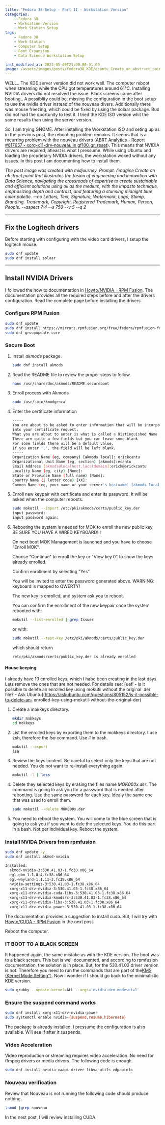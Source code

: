 ```yaml
---
title: "Fedora 38 Setup - Part II - Workstation Version" 
categories: 
    - Fedora 38
    - Worksation Version
    - Work Station Setup
tags: 
    - Fedora 38
    - Work Station
    - Computer Setup
    - Root Expansion
    - Data Science Workstation Setup

last_modified_at: 2023-05-09T23:00:00-01:00
image: /assets/images/posts/fedora38_KDE/ecantu_Create_an_abstract_paint_that_illustrates_the_fusion_of__0af24d51-1ddd-4b05-99e1-fb2ef32ee269.png
---
```


WELL.. The KDE server version did not work well. The computer reboot when streaming while the CPU got temperatures around 61&deg;C. Installing NVIDIA drivers did not resolved the issue. Black screens came after booting.. A possiblity could be, missing the configuration in the boot setup to use the nvidia driver instead of the nouveau divers. Additionally there was mouse freezing, which could be fixed by using the solaar package. Bud did not had the oportunity to test it. I tried the KDE ISO version whit the same results than using the server version. 

So, I am trying GNOME.  After installing the Workstation ISO and seting up as in the previous post, the rebooting problem remains. It seems that is a recurring problem with the nouveau drivers ([ABRT Analytics - Report #617657 - xorg-x11-drv-nouveau in gf100_gr_reset](https://retrace.fedoraproject.org/faf/reports/617657/)). This means that NVIDIA drivers are required; atleast is what I pressume. While using Ubuntu and loading the proprietary NVIDIA drivers, the workstation woked without any issues. In this post I am documenting how to install them. 

*The post image was created with midjourney. Prompt: /imagine Create an abstract paint that illustrates the fusion of engineering and innovation with Data Science, navigating the crossroads of expertise to create sustainable and efficient solutions using oil as the medium, with the impasto technique, emphasizing depth and contrast, and featuring a stunning midnight blue color palette. --no Letters, Text, Signature, Watermark, Logo, Stamp, Branding, Trademark, Copyright, Registered Trademark, Human, Person, People. --aspect 7:4 --s 750 --v 5 --q 2*  

---

## Fix the Logitech drivers

Before starting with configuring with the video card drivers, I setup the logitech mouse. 

```bash
sudo dnf update
sudo dnf install solaar 
```

---

## Install NVIDIA Drivers

I followed the how to documentation in [Howto/NVIDIA - RPM Fusion](https://rpmfusion.org/Howto/NVIDIA?highlight=%28%5CbCategoryHowto%5Cb%29). The documentation provides all the required steps before and after the drivers configuration. Read the complete page before installing the drivers. 

### Configure RPM Fusion

```bash
sudo dnf update
sudo dnf install https://mirrors.rpmfusion.org/free/fedora/rpmfusion-free-release-$(rpm -E %fedora).noarch.rpm https://mirrors.rpmfusion.org/nonfree/fedora/rpmfusion-nonfree-release-$(rpm -E %fedora).noarch.rpm
sudo dnf groupupdate core
```

### Secure Boot

1. Install *akmods* package. 
   
   ```bash
   sudo dnf install akmods
   ```

2. Read the README file to review the proper steps to follow.
   
   ```bash
   nano /usr/share/doc/akmods/README.secureboot
   ```

3. Enroll process with Akmods
   
   ```bash
   sudo /usr/sbin/kmodgenca
   ```

4. Enter the certificate information
   
   ```bash
   -----
   You are about to be asked to enter information that will be incorporated
   into your certificate request.
   What you are about to enter is what is called a Distinguished Name or a DN.
   There are quite a few fields but you can leave some blank
   For some fields there will be a default value,
   If you enter '.', the field will be left blank.
   -----
   Organization Name (eg, company) [akmods local]: erickcantu
   Organizational Unit Name (eg, section) [akmods]:ecantu
   Email Address [akmods@localhost.localdomain]:erick@erickcantu
   Locality Name (eg, city) [None]:
   State or Province Name (full name) [None]:
   Country Name (2 letter code) [XX]:
   Common Name (eg, your name or your server's hostname) [akmods local signing CA]:
   ```

5. Enroll new keypair with certificate and enter its password. It will be asked when the computer reboots. 
   
   ```bash
   sudo mokutil --import /etc/pki/akmods/certs/public_key.der
   input password: 
   input password again: 
   ```

6. Rebooting the system is needed for MOK to enroll the new public key. BE SURE YOU HAVE A WIRED KEYBOARD!!!
   
   On next boot MOK Management is launched and you have to choose
   "Enroll MOK".
   
   Choose "Continue" to enroll the key or "View key 0" to show the keys
   already enrolled.
   
   Confirm enrollment by selecting "Yes".
   
   You will be invited to enter the password generated above.
   WARNING: keyboard is mapped to QWERTY!
   
   The new key is enrolled, and system ask you to reboot.
   
   You can confirm the enrollment of the new keypair once the system
   rebooted with:
   
   ```bash
   mokutil --list-enrolled | grep Issuer
   ```
   
   or with:
   
   ```bash
   sudo mokutil --test-key /etc/pki/akmods/certs/public_key.der
   ```
   
   which should return
   
   ```bash
   /etc/pki/akmods/certs/public_key.der is already enrolled
   ```

#### House keeping

I already have 10 enrolled keys, which I habe been creating in the last days. Lets remove the ones that are not needed. For details see: [uefi - Is it possible to delete an enrolled key using mokutil without the original .der file? - Ask Ubuntu](https://askubuntu.com/questions/805152/is-it-possible-to-delete-an-
enrolled-key-using-mokutil-without-the-original-der)

1. Create a mokkeys directory.
   
   ```bash
   mkdir mokkeys
   cd mokkeys
   ```

2. List the enrolled keys by exporting them to the mokkeys directory. I use zsh, therefore the *lsa* command. Use *ll* in bash. 
   
   ```bash
   mokutil --export
   lsa
   ```

3. Review the keys content. Be careful to select only the keys that are not needed. You do not want to re-install everything again.
   
   ```bash
   mokutil -l | less
   ```

4. Delete they selected keys by erasing the files name *MOK000x.der*. The command is going to ask you for a password that is needed after rebooting. Use the same password for each key. Idealy the same one that was used to enroll them.
   
   ```bash
   sudo mokutil --delete MOK000x.der
   ```

5. You need to reboot the system. You will come to the blue screen that is going to ask you if you want to dele the selected keys. You do this part in a bash. Not per individual key. Reboot the system. 

### Install NVIDA Drivers from rpmfusion

```bash
sudo dnf update -y
sudo dnf install akmod-nvidia
```

```bash
Installed:
  akmod-nvidia-3:530.41.03-1.fc38.x86_64                                                                  
  egl-gbm-1.1.0-4.fc38.x86_64                                                                             
  egl-wayland-1.1.11-3.fc38.x86_64                                                                        
  nvidia-settings-3:530.41.03-1.fc38.x86_64                                                               
  xorg-x11-drv-nvidia-3:530.41.03-1.fc38.x86_64                                                           
  xorg-x11-drv-nvidia-cuda-libs-3:530.41.03-1.fc38.x86_64                                                 
  xorg-x11-drv-nvidia-kmodsrc-3:530.41.03-1.fc38.x86_64                                                   
  xorg-x11-drv-nvidia-libs-3:530.41.03-1.fc38.x86_64                                                      
  xorg-x11-drv-nvidia-power-3:530.41.03-1.fc38.x86_64      
```

The documentation provides a suggestion to install cuda. But, I will try with [Howto/CUDA - RPM Fusion](https://rpmfusion.org/Howto/CUDA?highlight=%28%5CbCategoryHowto%5Cb%29) in the next post.

Reboot the computer. 

### IT BOOT TO A BLACK SCREEN

It happened again, the same mistake as with the KDE version. The boot was to a black screen. This but is well documented, and according to rpmfusion documentation, the solution is in place. But, for the 530.41.03 driver version is not. Therefore you need to run the commands that are part of the[KMS (Kernel Mode Setting")](https://rpmfusion.org/Howto/NVIDIA?highlight=%28%5CbCategoryHowto%5Cb%29#KMS). Now I wonder if I should go back to the minimalistic KDE version.

```bash
sudo grubby --update-kernel=ALL --args='nvidia-drm.modeset=1'
```

### Ensure the suspend command works

```bash
sudo dnf install xorg-x11-drv-nvidia-power
sudo systemctl enable nvidia-{suspend,resume,hibernate}
```

The package is already installed. I pressume the configuration is also available. Will see if after it suspends. 

### Video Acceleration

Video reproduction or streaming requires video acceleration. No need for ffmpeg drivers or media drivers. The following code is enough. 

```bash
sudo dnf install nvidia-vaapi-driver libva-utils vdpauinfo
```

### Nouveau verification

Review that Nouveau is not running the following code should produce nothing.

```bash
lsmod |grep nouveau
```



In the next post, I will review installing CUDA. 
